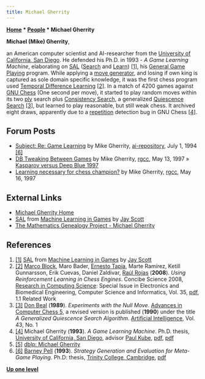 ```yaml
---
title: Michael Gherrity
---
```

**[Home](Home "Home") \* [People](People "People") \* Michael Gherrity**


**Michael (Mike) Gherrity**,  

an American computer scientist and AI-researcher from the [University of California, San Diego](https://en.wikipedia.org/wiki/University_of_California,_San_Diego). He defended his Ph.D. in 1993 - *A Game Learning Machine*, elaborating on [SAL](SAL "SAL") ([Search](Search "Search") and [Learn](Learning "Learning")) <a id="cite-note-1" href="#cite-ref-1">[1]</a>, his [General Game Playing](General_Game_Playing "General Game Playing") program. While applying a [move generator](Move_Generation "Move Generation"), and losing if own king is captured as sole domain specific knowledge, it was the first chess program used [Temporal Difference Learning](Temporal_Difference_Learning "Temporal Difference Learning") <a id="cite-note-2" href="#cite-ref-2">[2]</a>. In a match of 4200 games against [GNU Chess](GNU_Chess "GNU Chess") (One second per move), it started to play random moves within its two [ply](Ply "Ply") search plus [Consistency Search](index.php?title=Consistency_Search&action=edit&redlink=1 "Consistency Search (page does not exist)"), a generalized [Quiescence Search](Quiescence_Search "Quiescence Search") <a id="cite-note-3" href="#cite-ref-3">[3]</a>, but learned to play reasonable, but still weak chess. It archived eight draws, apparently due to a [repetition](Repetitions "Repetitions") detection bug in GNU Chess <a id="cite-note-4" href="#cite-ref-4">[4]</a>.



## Forum Posts


* [Subject: Re: Game Learning](http://www.cs.cmu.edu/afs/cs/project/ai-repository/ai/areas/games/doc/strategy.txt) by Mike Gherrity, [ai-repository](http://www.cs.cmu.edu/afs/cs/project/ai-repository/ai/), July 1, 1994 <a id="cite-note-6" href="#cite-ref-6">[6]</a>
* [DB Tweaking Between Games](https://groups.google.com/d/msg/rec.games.chess.computer/jZ5A9ShxzYU/vX50umDt5NsJ) by Mike Gherrity, [rgcc](Computer_Chess_Forums "Computer Chess Forums"), May 13, 1997 » [Kasparov versus Deep Blue 1997](Kasparov_versus_Deep_Blue_1997 "Kasparov versus Deep Blue 1997")
* [Learning necessary for chess champion?](https://groups.google.com/d/msg/rec.games.chess.computer/SzZAbOQFOtU/erRKS26ISWMJ) by Mike Gherrity, [rgcc](Computer_Chess_Forums "Computer Chess Forums"), May 16, 1997


## External Links


* [Michael Gherrity Home](http://www.gherrity.org/)
* [SAL](http://satirist.org/learn-game/systems/sal.html) from [Machine Learning in Games](http://satirist.org/learn-game/) by [Jay Scott](Jay_Scott "Jay Scott")
* [The Mathematics Genealogy Project - Michael Gherrity](http://genealogy.math.ndsu.nodak.edu/id.php?id=103352)


## References


1. <a id="cite-ref-1" href="#cite-note-1">[1]</a> [SAL](http://satirist.org/learn-game/systems/sal.html) from [Machine Learning in Games](http://satirist.org/learn-game/) by [Jay Scott](Jay_Scott "Jay Scott")
2. <a id="cite-ref-2" href="#cite-note-2">[2]</a> [Marco Block](Marco_Block-Berlitz "Marco Block-Berlitz"), Maro Bader, [Ernesto Tapia](http://page.mi.fu-berlin.de/tapia/), Marte Ramírez, Ketill Gunnarsson, Erik Cuevas, Daniel Zaldivar, [Raúl Rojas](Ra%C3%BAl_Rojas "Raúl Rojas") (**2008**). *Using Reinforcement Learning in Chess Engines*. Concibe Science 2008, [Research in Computing Science](http://www.micai.org/rcs/): Special Issue in Electronics and Biomedical Engineering, Computer Science and Informatics, Vol. 35, [pdf](http://page.mi.fu-berlin.de/block/concibe2008.pdf), 1.1 Related Work
3. <a id="cite-ref-3" href="#cite-note-3">[3]</a> [Don Beal](Don_Beal "Don Beal") (**1989**). *Experiments with the Null Move.* [Advances in Computer Chess 5](Advances_in_Computer_Chess_5 "Advances in Computer Chess 5"), a revised version is published (**1990**) under the title *A Generalized Quiescence Search Algorithm*. [Artificial Intelligence](https://en.wikipedia.org/wiki/Artificial_Intelligence_%28journal%29), Vol. 43, No. 1
4. <a id="cite-ref-4" href="#cite-note-4">[4]</a>  Michael Gherrity (**1993**). *A Game Learning Machine*. Ph.D. thesis, [University of California, San Diego](https://en.wikipedia.org/wiki/University_of_California,_San_Diego), advisor [Paul Kube](Mathematician#PKube "Mathematician"), [pdf](http://www.gherrity.org/thesis.pdf), [pdf](http://www.top-5000.nl/ps/A%20game%20learning%20machine.pdf)
5. <a id="cite-ref-5" href="#cite-note-5">[5]</a> [dblp: Michael Gherrity](https://dblp.uni-trier.de/pers/hd/g/Gherrity:Michael)
6. <a id="cite-ref-6" href="#cite-note-6">[6]</a> [Barney Pell](Barney_Pell "Barney Pell") (**1993**). *Strategy Generation and Evaluation for Meta-Game Playing*. Ph.D: thesis, [Trinity College, Cambridge](https://en.wikipedia.org/wiki/Trinity_College,_Cambridge), [pdf](http://www.barneypell.com/papers/pell-thesis.pdf)

**[Up one level](People "People")**







 
